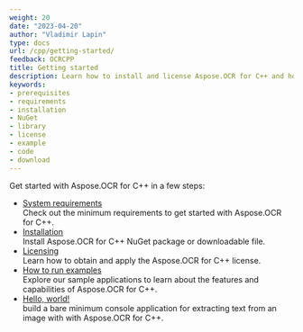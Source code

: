 ```yaml
---
weight: 20
date: "2023-04-20"
author: "Vladimir Lapin"
type: docs
url: /cpp/getting-started/
feedback: OCRCPP
title: Getting started
description: Learn how to install and license Aspose.OCR for C++ and how to write simple OCR applications.
keywords:
- prerequisites
- requirements
- installation
- NuGet
- library
- license
- example
- code
- download
---
```


Get started with Aspose.OCR for C++ in a few steps:

- [System requirements](/ocr/cpp/system-requirements/)  
  Check out the minimum requirements to get started with Aspose.OCR for C++.
- [Installation](/ocr/cpp/installation/)  
  Install Aspose.OCR for C++ NuGet package or downloadable file.
- [Licensing](/ocr/cpp/licensing/)  
  Learn how to obtain and apply the Aspose.OCR for C++ license.
- [How to run examples](/ocr/cpp/how-to-run-the-examples/)  
  Explore our sample applications to learn about the features and capabilities of Aspose.OCR for C++.
- [Hello, world!](/ocr/cpp/hello-world/)  
  build a bare minimum console application for extracting text from an image with with Aspose.OCR for C++.
